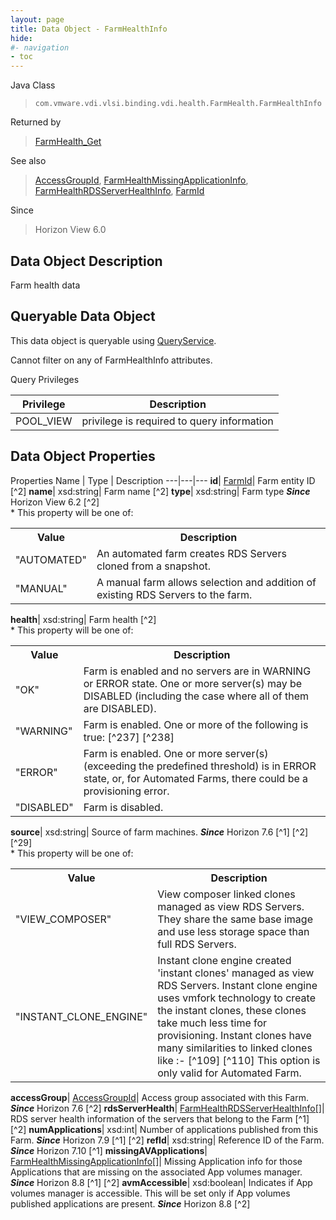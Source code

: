 ```yaml
---
layout: page
title: Data Object - FarmHealthInfo
hide:
#- navigation
- toc
---
```






Java Class
> `com.vmware.vdi.vlsi.binding.vdi.health.FarmHealth.FarmHealthInfo`

Returned by
> [FarmHealth_Get](vdi.health.FarmHealth.md#get)

See also
> [AccessGroupId](vdi.entity.AccessGroupId.md), [FarmHealthMissingApplicationInfo](vdi.health.FarmHealth.MissingApplicationInfo.md), [FarmHealthRDSServerHealthInfo](vdi.health.FarmHealth.RDSServerHealthInfo.md), [FarmId](vdi.entity.FarmId.md)

Since
> Horizon View 6.0


## Data Object Description

Farm health data

##  Queryable Data Object

This data object is queryable using [QueryService](vdi.query.QueryService.md "QueryService").

Cannot filter on any of FarmHealthInfo attributes.

Query Privileges

Privilege |  Description
---|---
POOL_VIEW|  privilege is required to query information



## Data Object Properties
Properties
Name |  Type |  Description
---|---|---
**id**| [FarmId](vdi.entity.FarmId.md)|  Farm entity ID [^2]
**name**|  xsd:string|  Farm name [^2]
**type**|  xsd:string|  Farm type  **_Since_** Horizon View 6.2 [^2]<br>* This property will be one of:<br><table><tr><th>Value</th><th>Description</th></tr><tr><td>"AUTOMATED"</td><td>An automated farm creates RDS Servers cloned from a snapshot.</td></tr><tr><td>"MANUAL"</td><td>A manual farm allows selection and addition of existing RDS Servers to the farm.</td></tr></table>
**health**|  xsd:string|  Farm health [^2]<br>* This property will be one of:<br><table><tr><th>Value</th><th>Description</th></tr><tr><td>"OK"</td><td>Farm is enabled and no servers are in WARNING or ERROR state. One or more server(s) may be DISABLED (including the case where all of them are DISABLED).</td></tr><tr><td>"WARNING"</td><td>Farm is enabled. One or more of the following is true: [^237] [^238]</td></tr><tr><td>"ERROR"</td><td>Farm is enabled. One or more server(s) (exceeding the predefined threshold) is in ERROR state, or, for Automated Farms, there could be a provisioning error.</td></tr><tr><td>"DISABLED"</td><td>Farm is disabled.</td></tr></table>
**source**|  xsd:string|  Source of farm machines.  **_Since_** Horizon 7.6 [^1] [^2] [^29]<br>* This property will be one of:<br><table><tr><th>Value</th><th>Description</th></tr><tr><td>"VIEW_COMPOSER"</td><td>View composer linked clones managed as view RDS Servers. They share the same base image and use less storage space than full RDS Servers.</td></tr><tr><td>"INSTANT_CLONE_ENGINE"</td><td>Instant clone engine created 'instant clones' managed as view RDS Servers. Instant clone engine uses vmfork technology to create the instant clones, these clones take much less time for provisioning. Instant clones have many similarities to linked clones like :- [^109] [^110] This option is only valid for Automated Farm.</td></tr></table>
**accessGroup**| [AccessGroupId](vdi.entity.AccessGroupId.md)|  Access group associated with this Farm.  **_Since_** Horizon 7.6 [^2]
**rdsServerHealth**| [FarmHealthRDSServerHealthInfo[]](vdi.health.FarmHealth.RDSServerHealthInfo.md)|  RDS server health information of the servers that belong to the Farm [^1] [^2]
**numApplications**|  xsd:int|  Number of applications published from this Farm.  **_Since_** Horizon 7.9 [^1] [^2]
**refId**|  xsd:string|  Reference ID of the Farm.  **_Since_** Horizon 7.10 [^1]
**missingAVApplications**| [FarmHealthMissingApplicationInfo[]](vdi.health.FarmHealth.MissingApplicationInfo.md)|  Missing Application info for those Applications that are missing on the associated App volumes manager.  **_Since_** Horizon 8.8 [^1] [^2]
**avmAccessible**|  xsd:boolean|  Indicates if App volumes manager is accessible. This will be set only if App volumes published applications are present.  **_Since_** Horizon 8.8 [^2]


 
